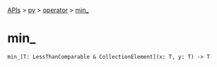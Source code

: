 [APIs](../../index.md) > [py](../index.md) > [operator](./index.md) > [min_]()

# min_

```
min_[T: LessThanComparable & CollectionElement](x: T, y: T) -> T
```
